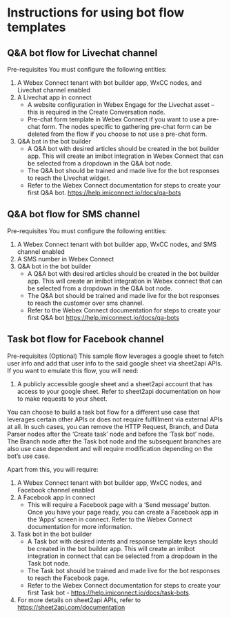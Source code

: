 # Instructions for using bot flow templates

## Q&A bot flow for Livechat channel
Pre-requisites
You must configure the following entities:
1.	A Webex Connect tenant with bot builder app, WxCC nodes, and Livechat channel enabled
2.	A Livechat app in connect
      * A website configuration in Webex Engage for the Livechat asset – this is required in the Create Conversation node.
      * Pre-chat form template in Webex Connect if you want to use a pre-chat form. The nodes specific to gathering pre-chat form can be deleted from the flow if you choose       to not use a pre-chat form.
3. Q&A bot in the bot builder
    * A Q&A bot with desired articles should be created in the bot builder app. This will create an imibot integration in Webex Connect that can be selected from a dropdown in the Q&A bot node.
    * The Q&A bot should be trained and made live for the bot responses to reach the Livechat widget.
    * Refer to the Webex Connect documentation for steps to create your first Q&A bot.
      https://help.imiconnect.io/docs/qa-bots

## Q&A bot flow for SMS channel
Pre-requisites
You must configure the following entities:
1.	A  Webex Connect tenant with bot builder app, WxCC nodes, and SMS channel enabled
2.	A SMS number in Webex Connect
3.  Q&A bot in the bot builder
    * A Q&A bot with desired articles should be created in the bot builder app. This will create an imibot integration in Webex connect that can be selected from a dropdown in the Q&A bot node.
    * The Q&A bot should be trained and made live for the bot responses to reach the customer over sms channel.
    * Refer to the Webex Connect documentation for steps to create your first Q&A bot
      https://help.imiconnect.io/docs/qa-bots

## Task bot flow for Facebook channel
Pre-requisites
(Optional) This sample flow leverages a google sheet to fetch user info and add that user info to the said google sheet via sheet2api APIs. If you want to emulate this flow, you will need:

1. A publicly accessible google sheet and a sheet2api account that has access to your google sheet. Refer to sheet2api documentation on how to make requests to your sheet.

You can choose to build a task bot flow for a different use case that leverages certain other APIs or does not require fulfillment via external APIs at all. In such cases, you can remove the HTTP Request, Branch, and Data Parser nodes after the ‘Create task’ node and before the ‘Task bot’ node. The Branch node after the Task bot node and the subsequent branches are also use case dependent and will require modification depending on the bot’s use case.

Apart from this, you will require:

1. A Webex Connect tenant with bot builder app, WxCC nodes, and Facebook channel enabled
2.	A Facebook app in connect
    * This will require a Facebook page with a ‘Send message’ button. Once you have your page ready, you can create a Facebook app in the ‘Apps’ screen in connect. Refer to the Webex Connect documentation for more information.
3. Task bot in the bot builder
    * A Task bot with desired intents and response template keys should be created in the bot builder app. This will create an imibot integration in connect that can be selected from a dropdown in the Task bot node.
    * The Task bot should be trained and made live for the bot responses to reach the Facebook page.
    * Refer to the Webex Connect documentation for steps to create your first Task bot - https://help.imiconnect.io/docs/task-bots.
4. For more details on sheet2api APIs, refer to https://sheet2api.com/documentation
